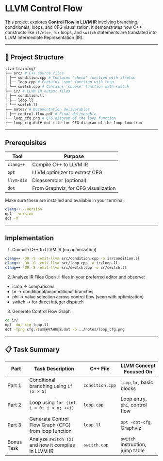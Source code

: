 #  LLVM Control Flow 

This project explores **Control Flow in LLVM IR**  involving branching, conditionals, loops, and CFG visualization. 
It demonstrates how C++ constructs like `if/else`, `for` loops, and `switch` statements are translated into LLVM Intermediate Representation (IR).

---

## 📁 Project Structure
```bash
llvm-training/
├── src/ # C++ source files
│ ├── condition.cpp # Contains 'check' function with if/else
│ ├── loop.cpp # Contains 'sum' function with loop
│ └── switch.cpp # Contains 'choose' function with switch
├── ir/ # LLVM IR output files
│ ├── condition.ll
│ ├── loop.ll
│ └── switch.ll
├── notes/ # Documentation deliverables
│ ├── control-flow.pdf # Final deliverable
├── loop_cfg.png # CFG diagram of the loop function
├── loop_cfg.dot# dot file for CFG diagram of the loop function
```
---
## Prerequisites

| Tool       | Purpose                                 |
|------------|------------------------------------------|
| `clang++`  | Compile C++ to LLVM IR                   |
| `opt`      | LLVM optimizer to extract CFG            |
| `llvm-dis` | Disassembler (optional)                  |
| `dot`      | From Graphviz, for CFG visualization     |

Make sure these are installed and available in your terminal:

```bash
clang++ --version
opt --version
dot -V
```
---
## Implementation

1. Compile C++ to LLVM IR (no optimization)
  ```bash
clang++ -O0 -S -emit-llvm src/condition.cpp -o ir/condition.ll
clang++ -O0 -S -emit-llvm src/loop.cpp -o ir/loop.ll
clang++ -O0 -S -emit-llvm src/switch.cpp -o ir/switch.ll
```
2. Analyze IR Files
Open .ll files in your preferred editor and observe:
* icmp → comparisons
* br → conditional/unconditional branches
* phi → value selection across control flow (seen with optimization)
* switch → for direct integer dispatch

3. Generate Control Flow Graph
  ```bash
cd ir/
opt -dot-cfg loop.ll
dot -Tpng cfg.?sum@@YAHH@Z.dot -o ../notes/loop_cfg.png
```
---
## 📋 Task Summary

| Part         | Task Description                                             | C++ File         | LLVM Concept Focused On          |
|--------------|--------------------------------------------------------------|------------------|----------------------------------|
| Part 1       | Conditional branching using `if (x > 5)`                     | `condition.cpp`  | `icmp`, `br`, basic blocks       |
| Part 2       | Loop using `for (int i = 0; i < n; ++i)`                     | `loop.cpp`       | Loop entry, `phi`, control flow  |
| Part 3       | Generate Control Flow Graph (CFG) from loop function         | `loop.ll`        | `opt -dot-cfg`, Graphviz         |
| Bonus Task   | Analyze `switch (x)` and how it compiles in LLVM IR          | `switch.cpp`     | `switch` instruction, jump table |

